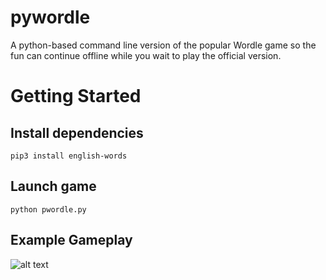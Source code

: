 # pywordle
A python-based command line version of the popular Wordle game so the fun can continue offline while you wait to play the official version.

# Getting Started

## Install dependencies

```pip3 install english-words```

## Launch game
```python pwordle.py```

## Example Gameplay
![alt text](https://github.com/vabugslady/pywordle/blob/main/images/pwordle.png?raw=true)


